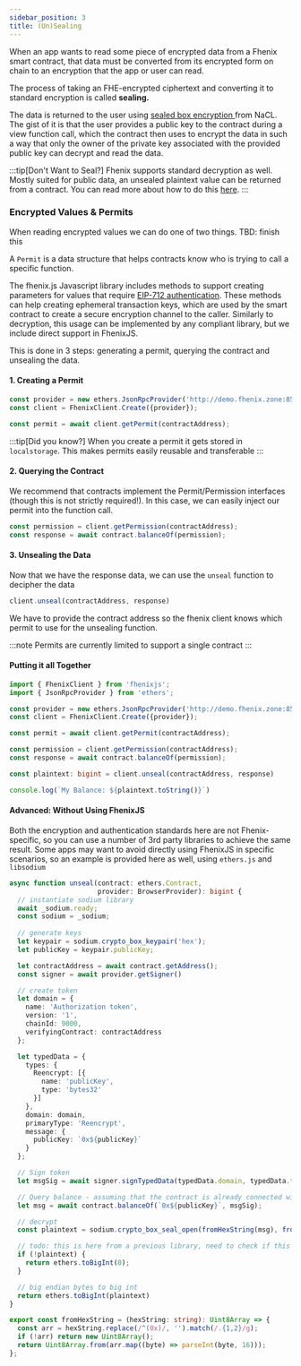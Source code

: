 ```yaml
---
sidebar_position: 3
title: (Un)Sealing
---
```



When an app wants to read some piece of encrypted data from a Fhenix smart contract, that data must be converted from its encrypted form on chain to an encryption that the app or user can read.

The process of taking an FHE-encrypted ciphertext and converting it to standard encryption is called **sealing.**

The data is returned to the user using [sealed box encryption ](https://bitbeans.gitbooks.io/libsodium-net/content/public-key\_cryptography/sealed\_boxes.html)from NaCL. The gist of it is that the user provides a public key to the contract during a view function call, which the contract then uses to encrypt the data in such a way that only the owner of the private key associated with the provided public key can decrypt and read the data.

:::tip[Don't Want to Seal?]
Fhenix supports standard decryption as well. Mostly suited for public data, an unsealed plaintext value can be returned from a contract.
You can read more about how to do this [here](#../).
:::

### Encrypted Values & Permits

When reading encrypted values we can do one of two things. TBD: finish this

A `Permit` is a data structure that helps contracts know who is trying to call a specific function.

The fhenix.js Javascript library includes methods to support creating parameters for values that require [EIP-712 authentication](../fhevm-solidity/access-control.md). These methods can help creating ephemeral transaction keys, which are used by the smart contract to create a secure encryption channel to the caller.
Similarly to decryption, this usage can be implemented by any compliant library, but we include direct support in FhenixJS.&#x20;

This is done in 3 steps: generating a permit, querying the contract and unsealing the data.

#### 1. Creating a Permit

```javascript
const provider = new ethers.JsonRpcProvider('http://demo.fhenix.zone:8545');
const client = FhenixClient.Create({provider});

const permit = await client.getPermit(contractAddress);
```

:::tip[Did you know?]
When you create a permit it gets stored in `localstorage`. This makes permits easily reusable and transferable
:::

#### 2. Querying the Contract

We recommend that contracts implement the Permit/Permission interfaces (though this is not strictly required!).
In this case, we can easily inject our permit into the function call.

```javascript
const permission = client.getPermission(contractAddress);
const response = await contract.balanceOf(permission);
```

#### 3. Unsealing the Data

Now that we have the response data, we can use the `unseal` function to decipher the data

```javascript
client.unseal(contractAddress, response)
```

We have to provide the contract address so the fhenix client knows which permit to use for the unsealing function.

:::note
Permits are currently limited to support a single contract
:::

#### Putting it all Together

```typescript
import { FhenixClient } from 'fhenixjs';
import { JsonRpcProvider } from 'ethers';

const provider = new ethers.JsonRpcProvider('http://demo.fhenix.zone:8545');
const client = FhenixClient.Create({provider});

const permit = await client.getPermit(contractAddress);

const permission = client.getPermission(contractAddress);
const response = await contract.balanceOf(permission);

const plaintext: bigint = client.unseal(contractAddress, response)

console.log(`My Balance: ${plaintext.toString()}`)
```

#### Advanced: Without Using FhenixJS

Both the encryption and authentication standards here are not Fhenix-specific, so you can use a number of 3rd party libraries to achieve the same result. Some apps may want to avoid directly using FhenixJS in specific scenarios, so an example is provided here as well, using `ethers.js` and `libsodium`

```typescript
async function unseal(contract: ethers.Contract,
                      provider: BrowserProvider): bigint {
  // instantiate sodium library
  await _sodium.ready;
  const sodium = _sodium;
  
  // generate keys
  let keypair = sodium.crypto_box_keypair('hex');
  let publicKey = keypair.publicKey;

  let contractAddress = await contract.getAddress();
  const signer = await provider.getSigner()

  // create token
  let domain = {
    name: 'Authorization token',
    version: '1',
    chainId: 9000,
    verifyingContract: contractAddress
  };

  let typedData = {
    types: {
      Reencrypt: [{
        name: 'publicKey',
        type: 'bytes32'
      }]
    },
    domain: domain,
    primaryType: 'Reencrypt',
    message: {
      publicKey: `0x${publicKey}`
    }
  };

  // Sign token
  let msgSig = await signer.signTypedData(typedData.domain, typedData.types, typedData.message);

  // Query balance - assuming that the contract is already connected with the signer (wallet)
  let msg = await contract.balanceOf(`0x${publicKey}`, msgSig);

  // decrypt
  const plaintext = sodium.crypto_box_seal_open(fromHexString(msg), fromHexString(keypair.publicKey), fromHexString(keypair.privateKey));

  // todo: this is here from a previous library, need to check if this works
  if (!plaintext) {
    return ethers.toBigInt(0);
  }

  // big endian bytes to big int 
  return ethers.toBigInt(plaintext)
}

export const fromHexString = (hexString: string): Uint8Array => {
  const arr = hexString.replace(/^(0x)/, '').match(/.{1,2}/g);
  if (!arr) return new Uint8Array();
  return Uint8Array.from(arr.map((byte) => parseInt(byte, 16)));
};
```
